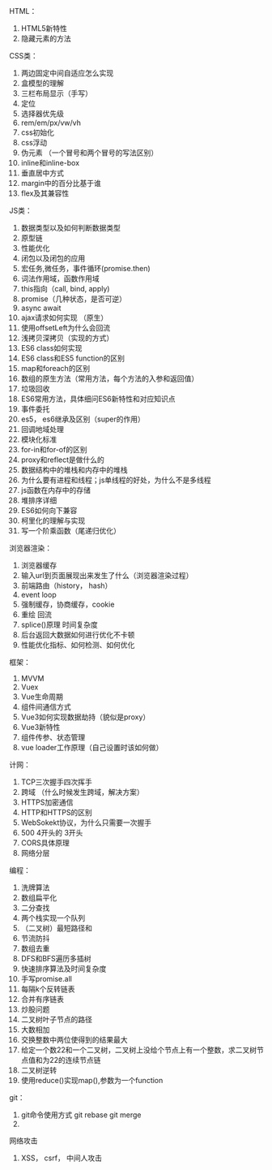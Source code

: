 HTML：
1. HTML5新特性
2. 隐藏元素的方法


CSS类：
1. 两边固定中间自适应怎么实现
2. 盒模型的理解
3. 三栏布局显示（手写）
4. 定位
5. 选择器优先级
6. rem/em/px/vw/vh
7. css初始化
8. css浮动
9. 伪元素 （一个冒号和两个冒号的写法区别）
10. inline和inline-box
11. 垂直居中方式
12. margin中的百分比基于谁
13. flex及其兼容性

JS类：
1. 数据类型以及如何判断数据类型
2. 原型链
3. 性能优化
4. 闭包以及闭包的应用
5. 宏任务,微任务，事件循环(promise.then)
7. 词法作用域，函数作用域
8. this指向（call, bind, apply)
9. promise（几种状态，是否可逆）
9. async await
10. ajax请求如何实现 （原生）
11. 使用offsetLeft为什么会回流
12. 浅拷贝深拷贝（实现的方式）
13. ES6 class如何实现
14. ES6 class和ES5 function的区别
15. map和foreach的区别
16. 数组的原生方法（常用方法，每个方法的入参和返回值）
17. 垃圾回收
18. ES6常用方法，具体细问ES6新特性和对应知识点
19. 事件委托
20. es5， es6继承及区别（super的作用）
21. 回调地域处理
22. 模块化标准
23. for-in和for-of的区别
24. proxy和reflect是做什么的
25. 数据结构中的堆栈和内存中的堆栈
26. 为什么要有进程和线程；js单线程的好处，为什么不是多线程
27. js函数在内存中的存储
28. 堆排序详细
29. ES6如何向下兼容
30. 柯里化的理解与实现
31. 写一个阶乘函数（尾递归优化）


浏览器渲染：
1. 浏览器缓存
2. 输入url到页面展现出来发生了什么（浏览器渲染过程）
3. 前端路由（history， hash）
4. event loop 
5. 强制缓存，协商缓存，cookie
6. 重绘 回流
7. splice()原理 时间复杂度
8. 后台返回大数据如何进行优化不卡顿
8. 性能优化指标、如何检测、如何优化


框架：
1. MVVM
2. Vuex
3. Vue生命周期
4. 组件间通信方式
5. Vue3如何实现数据劫持（貌似是proxy）
6. Vue3新特性
7. 组件传参、状态管理
8. vue loader工作原理（自己设置时该如何做）


计网：
1. TCP三次握手四次挥手
2. 跨域 （什么时候发生跨域，解决方案）
3. HTTPS加密通信
4. HTTP和HTTPS的区别
5. WebSokekt协议，为什么只需要一次握手
6. 500 4开头的 3开头
7. CORS具体原理
8. 网络分层


编程：
1. 洗牌算法
2. 数组扁平化
3. 二分查找
4. 两个栈实现一个队列
5. （二叉树）最短路径和
7. 节流防抖
8. 数组去重
9. DFS和BFS遍历多插树
10. 快速排序算法及时间复杂度
11. 手写promise.all
12. 每隔k个反转链表
13. 合并有序链表
14. 炒股问题
15. 二叉树叶子节点的路径
16. 大数相加
17. 交换整数中两位使得到的结果最大
18. 给定一个数22和一个二叉树，二叉树上没给个节点上有一个整数，求二叉树节点值和为22的连续节点链
19. 二叉树逆转
20. 使用reduce()实现map(),参数为一个function


git：
1. git命令使用方式 git rebase git merge
2. 


网络攻击
1. XSS， csrf， 中间人攻击